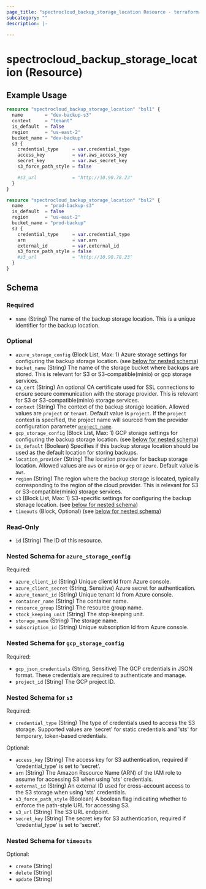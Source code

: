 ```yaml
---
page_title: "spectrocloud_backup_storage_location Resource - terraform-provider-spectrocloud"
subcategory: ""
description: |-
  
---
```


# spectrocloud_backup_storage_location (Resource)

  

## Example Usage


```terraform
resource "spectrocloud_backup_storage_location" "bsl1" {
  name        = "dev-backup-s3"
  context     = "tenant"
  is_default  = false
  region      = "us-east-2"
  bucket_name = "dev-backup"
  s3 {
    credential_type     = var.credential_type
    access_key          = var.aws_access_key
    secret_key          = var.aws_secret_key
    s3_force_path_style = false

    #s3_url             = "http://10.90.78.23"
  }
}

resource "spectrocloud_backup_storage_location" "bsl2" {
  name        = "prod-backup-s3"
  is_default  = false
  region      = "us-east-2"
  bucket_name = "prod-backup"
  s3 {
    credential_type     = var.credential_type
    arn                 = var.arn
    external_id         = var.external_id
    s3_force_path_style = false
    #s3_url             = "http://10.90.78.23"
  }
}
```



<!-- schema generated by tfplugindocs -->
## Schema

### Required

- `name` (String) The name of the backup storage location. This is a unique identifier for the backup location.

### Optional

- `azure_storage_config` (Block List, Max: 1) Azure storage settings for configuring the backup storage location. (see [below for nested schema](#nestedblock--azure_storage_config))
- `bucket_name` (String) The name of the storage bucket where backups are stored. This is relevant for S3 or S3-compatible(minio) or gcp storage services.
- `ca_cert` (String) An optional CA certificate used for SSL connections to ensure secure communication with the storage provider. This is relevant for S3 or S3-compatible(minio) storage services.
- `context` (String) The context of the backup storage location. Allowed values are `project` or `tenant`. Default value is `project`. If  the `project` context is specified, the project name will sourced from the provider configuration parameter [`project_name`](https://registry.terraform.io/providers/spectrocloud/spectrocloud/latest/docs#schema).
- `gcp_storage_config` (Block List, Max: 1) GCP storage settings for configuring the backup storage location. (see [below for nested schema](#nestedblock--gcp_storage_config))
- `is_default` (Boolean) Specifies if this backup storage location should be used as the default location for storing backups.
- `location_provider` (String) The location provider for backup storage location. Allowed values are `aws` or `minio` or `gcp` or `azure`. Default value is `aws`.
- `region` (String) The region where the backup storage is located, typically corresponding to the region of the cloud provider. This is relevant for S3 or S3-compatible(minio) storage services.
- `s3` (Block List, Max: 1) S3-specific settings for configuring the backup storage location. (see [below for nested schema](#nestedblock--s3))
- `timeouts` (Block, Optional) (see [below for nested schema](#nestedblock--timeouts))

### Read-Only

- `id` (String) The ID of this resource.

<a id="nestedblock--azure_storage_config"></a>
### Nested Schema for `azure_storage_config`

Required:

- `azure_client_id` (String) Unique client Id from Azure console.
- `azure_client_secret` (String, Sensitive) Azure secret for authentication.
- `azure_tenant_id` (String) Unique tenant Id from Azure console.
- `container_name` (String) The container name.
- `resource_group` (String) The resource group name.
- `stock_keeping_unit` (String) The stop-keeping unit.
- `storage_name` (String) The storage name.
- `subscription_id` (String) Unique subscription Id from Azure console.


<a id="nestedblock--gcp_storage_config"></a>
### Nested Schema for `gcp_storage_config`

Required:

- `gcp_json_credentials` (String, Sensitive) The GCP credentials in JSON format. These credentials are required to authenticate and manage.
- `project_id` (String) The GCP project ID.


<a id="nestedblock--s3"></a>
### Nested Schema for `s3`

Required:

- `credential_type` (String) The type of credentials used to access the S3 storage. Supported values are 'secret' for static credentials and 'sts' for temporary, token-based credentials.

Optional:

- `access_key` (String) The access key for S3 authentication, required if 'credential_type' is set to 'secret'.
- `arn` (String) The Amazon Resource Name (ARN) of the IAM role to assume for accessing S3 when using 'sts' credentials.
- `external_id` (String) An external ID used for cross-account access to the S3 storage when using 'sts' credentials.
- `s3_force_path_style` (Boolean) A boolean flag indicating whether to enforce the path-style URL for accessing S3.
- `s3_url` (String) The S3 URL endpoint.
- `secret_key` (String) The secret key for S3 authentication, required if 'credential_type' is set to 'secret'.


<a id="nestedblock--timeouts"></a>
### Nested Schema for `timeouts`

Optional:

- `create` (String)
- `delete` (String)
- `update` (String)